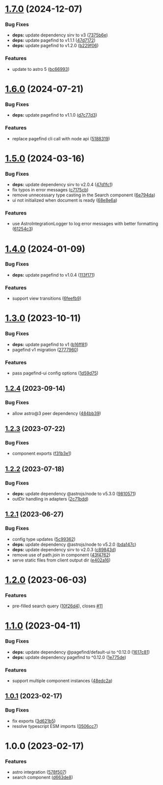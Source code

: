 # [1.7.0](https://github.com/shishkin/astro-pagefind/compare/v1.6.0...v1.7.0) (2024-12-07)


### Bug Fixes

* **deps:** update dependency sirv to v3 ([7375b6e](https://github.com/shishkin/astro-pagefind/commit/7375b6e242d10a5f55dc718d90319c728c57d1ef))
* **deps:** update pagefind to v1.1.1 ([47d7172](https://github.com/shishkin/astro-pagefind/commit/47d717272191618f055a056542e4344ef1749cc8))
* **deps:** update pagefind to v1.2.0 ([b229f06](https://github.com/shishkin/astro-pagefind/commit/b229f0663c3d112474191e595501508dfe9e4155))


### Features

* update to astro 5 ([bc66993](https://github.com/shishkin/astro-pagefind/commit/bc669936ef65a8e971fe8d663611006c7eb32b4d))

# [1.6.0](https://github.com/shishkin/astro-pagefind/compare/v1.5.0...v1.6.0) (2024-07-21)


### Bug Fixes

* **deps:** update pagefind to v1.1.0 ([d7c77d3](https://github.com/shishkin/astro-pagefind/commit/d7c77d324fb6ffff0aa91760338e0a2c7d982773))


### Features

* replace pagefind cli call with node api ([5188319](https://github.com/shishkin/astro-pagefind/commit/5188319e7e941a901c448cb04ff395a969cdb4ca))

# [1.5.0](https://github.com/shishkin/astro-pagefind/compare/v1.4.0...v1.5.0) (2024-03-16)


### Bug Fixes

* **deps:** update dependency sirv to v2.0.4 ([47d1fc1](https://github.com/shishkin/astro-pagefind/commit/47d1fc1d3e71bfc13b57fdf07f321ff01f2a75fb))
* fix typos in error messages ([c7175cb](https://github.com/shishkin/astro-pagefind/commit/c7175cb16216c5a811adb9e0a5992127172d27f2))
* remove unnecessary type casting in the Search component ([6e794da](https://github.com/shishkin/astro-pagefind/commit/6e794da10a4f7d5d8b08a5acd39b41baad64d077))
* ui not initialized when document is ready ([68e8e6a](https://github.com/shishkin/astro-pagefind/commit/68e8e6ab9a2a0cd440d0a15de20f12b0e92877c9))


### Features

* use AstroIntegrationLogger to log error messages with better formatting ([61254c3](https://github.com/shishkin/astro-pagefind/commit/61254c39d686879049cfe110b1dbe064157a10a0))

# [1.4.0](https://github.com/shishkin/astro-pagefind/compare/v1.3.0...v1.4.0) (2024-01-09)


### Bug Fixes

* **deps:** update pagefind to v1.0.4 ([113f171](https://github.com/shishkin/astro-pagefind/commit/113f171dd061d81a92f1d721a7749e8a96e4524b))


### Features

* support view transitions ([6feefb9](https://github.com/shishkin/astro-pagefind/commit/6feefb904eea5c600c0b6f788087e72e6689c606))

# [1.3.0](https://github.com/shishkin/astro-pagefind/compare/v1.2.4...v1.3.0) (2023-10-11)


### Bug Fixes

* **deps:** update pagefind to v1 ([b16ff81](https://github.com/shishkin/astro-pagefind/commit/b16ff8170ba71db4a39d2c4f6cba0b8ed68d235d))
* pagefind v1 migration ([2777960](https://github.com/shishkin/astro-pagefind/commit/277796014d527a321e702c3ae9dbff8a10256f3c))


### Features

* pass pagefind-ui config options ([1d59d75](https://github.com/shishkin/astro-pagefind/commit/1d59d753a3ede5db5715b6d94898bc89701ffbba))

## [1.2.4](https://github.com/shishkin/astro-pagefind/compare/v1.2.3...v1.2.4) (2023-09-14)


### Bug Fixes

* allow astro@3 peer dependency ([484bb39](https://github.com/shishkin/astro-pagefind/commit/484bb3919fd7364ce3ba3b97bafa73ba19184b62))

## [1.2.3](https://github.com/shishkin/astro-pagefind/compare/v1.2.2...v1.2.3) (2023-07-22)


### Bug Fixes

* component exports ([f31b3e1](https://github.com/shishkin/astro-pagefind/commit/f31b3e1d99b4f81c423d23f5dc0fe3c43e32b1ea))

## [1.2.2](https://github.com/shishkin/astro-pagefind/compare/v1.2.1...v1.2.2) (2023-07-18)


### Bug Fixes

* **deps:** update dependency @astrojs/node to v5.3.0 ([9810571](https://github.com/shishkin/astro-pagefind/commit/9810571c52d6380a155a1f09261915538229209e))
* outDir handling in adapters ([2c71bdd](https://github.com/shishkin/astro-pagefind/commit/2c71bdd7bdc493ad68e83dd120b54c9d9260c778))

## [1.2.1](https://github.com/shishkin/astro-pagefind/compare/v1.2.0...v1.2.1) (2023-06-27)


### Bug Fixes

* config type updates ([5c99362](https://github.com/shishkin/astro-pagefind/commit/5c9936253ea3842ca91df8e11a2faae747243a29))
* **deps:** update dependency @astrojs/node to v5.2.0 ([bda147c](https://github.com/shishkin/astro-pagefind/commit/bda147c676401765e0ba479bcae750ea10208986))
* **deps:** update dependency sirv to v2.0.3 ([c89843d](https://github.com/shishkin/astro-pagefind/commit/c89843dfbdc9b1b71e5d44071e5763146436d257))
* remove use of path.join in component ([43f4762](https://github.com/shishkin/astro-pagefind/commit/43f47620c3d875f2ff29dee5d1d9fe697d4f2444))
* serve static files from client output dir ([e402a16](https://github.com/shishkin/astro-pagefind/commit/e402a1643388b5d68b8174256ba764c7bf1811f9))

# [1.2.0](https://github.com/shishkin/astro-pagefind/compare/v1.1.0...v1.2.0) (2023-06-03)


### Features

* pre-filled search query ([10f26d4](https://github.com/shishkin/astro-pagefind/commit/10f26d4d2efca4dbb25a2aeb81cb7b4ed13834d5)), closes [#11](https://github.com/shishkin/astro-pagefind/issues/11)

# [1.1.0](https://github.com/shishkin/astro-pagefind/compare/v1.0.1...v1.1.0) (2023-04-11)


### Bug Fixes

* **deps:** update dependency @pagefind/default-ui to ^0.12.0 ([1617c81](https://github.com/shishkin/astro-pagefind/commit/1617c8190851331466c182cc60cd24e58a5f3361))
* **deps:** update dependency pagefind to ^0.12.0 ([1e775de](https://github.com/shishkin/astro-pagefind/commit/1e775de504d1b7d7e1dee8e31cf822046e0298c5))


### Features

* support multiple component instances ([48edc2a](https://github.com/shishkin/astro-pagefind/commit/48edc2ac4e927b207e68ac898d40933727378ec6))

## [1.0.1](https://github.com/shishkin/astro-pagefind/compare/v1.0.0...v1.0.1) (2023-02-17)


### Bug Fixes

* fix exports ([3d621b5](https://github.com/shishkin/astro-pagefind/commit/3d621b552143eb8e02de5e5d18f0db849231534c))
* resolve typescript ESM imports ([0506cc7](https://github.com/shishkin/astro-pagefind/commit/0506cc7988249e31f61ee2ebc5512da507b275db))

# 1.0.0 (2023-02-17)


### Features

* astro integration ([578f507](https://github.com/shishkin/astro-pagefind/commit/578f507f61f5ec8ebdcef413869e26c63c330f7d))
* search component ([d663de8](https://github.com/shishkin/astro-pagefind/commit/d663de8505bec6f74a70aadb4b780f8a5b06a8ad))
